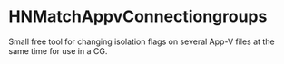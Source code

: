 # HNMatchAppvConnectiongroups
Small free tool for changing isolation flags on several App-V files at the same time for use in a CG.

